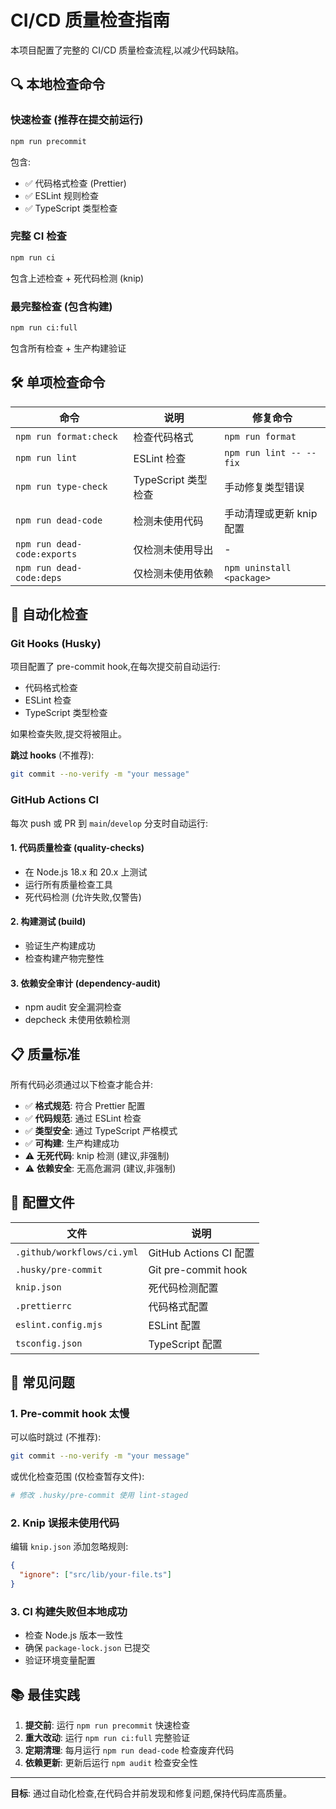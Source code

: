 # CI/CD 质量检查指南

本项目配置了完整的 CI/CD 质量检查流程,以减少代码缺陷。

## 🔍 本地检查命令

### 快速检查 (推荐在提交前运行)

```bash
npm run precommit
```

包含:

- ✅ 代码格式检查 (Prettier)
- ✅ ESLint 规则检查
- ✅ TypeScript 类型检查

### 完整 CI 检查

```bash
npm run ci
```

包含上述检查 + 死代码检测 (knip)

### 最完整检查 (包含构建)

```bash
npm run ci:full
```

包含所有检查 + 生产构建验证

## 🛠️ 单项检查命令

| 命令                        | 说明                | 修复命令                  |
| --------------------------- | ------------------- | ------------------------- |
| `npm run format:check`      | 检查代码格式        | `npm run format`          |
| `npm run lint`              | ESLint 检查         | `npm run lint -- --fix`   |
| `npm run type-check`        | TypeScript 类型检查 | 手动修复类型错误          |
| `npm run dead-code`         | 检测未使用代码      | 手动清理或更新 knip 配置  |
| `npm run dead-code:exports` | 仅检测未使用导出    | -                         |
| `npm run dead-code:deps`    | 仅检测未使用依赖    | `npm uninstall <package>` |

## 🤖 自动化检查

### Git Hooks (Husky)

项目配置了 pre-commit hook,在每次提交前自动运行:

- 代码格式检查
- ESLint 检查
- TypeScript 类型检查

如果检查失败,提交将被阻止。

**跳过 hooks** (不推荐):

```bash
git commit --no-verify -m "your message"
```

### GitHub Actions CI

每次 push 或 PR 到 `main`/`develop` 分支时自动运行:

#### 1. **代码质量检查** (quality-checks)

- 在 Node.js 18.x 和 20.x 上测试
- 运行所有质量检查工具
- 死代码检测 (允许失败,仅警告)

#### 2. **构建测试** (build)

- 验证生产构建成功
- 检查构建产物完整性

#### 3. **依赖安全审计** (dependency-audit)

- npm audit 安全漏洞检查
- depcheck 未使用依赖检测

## 📋 质量标准

所有代码必须通过以下检查才能合并:

- ✅ **格式规范**: 符合 Prettier 配置
- ✅ **代码规范**: 通过 ESLint 检查
- ✅ **类型安全**: 通过 TypeScript 严格模式
- ✅ **可构建**: 生产构建成功
- ⚠️ **无死代码**: knip 检测 (建议,非强制)
- ⚠️ **依赖安全**: 无高危漏洞 (建议,非强制)

## 🔧 配置文件

| 文件                       | 说明                   |
| -------------------------- | ---------------------- |
| `.github/workflows/ci.yml` | GitHub Actions CI 配置 |
| `.husky/pre-commit`        | Git pre-commit hook    |
| `knip.json`                | 死代码检测配置         |
| `.prettierrc`              | 代码格式配置           |
| `eslint.config.mjs`        | ESLint 配置            |
| `tsconfig.json`            | TypeScript 配置        |

## 🚨 常见问题

### 1. Pre-commit hook 太慢

可以临时跳过 (不推荐):

```bash
git commit --no-verify -m "your message"
```

或优化检查范围 (仅检查暂存文件):

```bash
# 修改 .husky/pre-commit 使用 lint-staged
```

### 2. Knip 误报未使用代码

编辑 `knip.json` 添加忽略规则:

```json
{
  "ignore": ["src/lib/your-file.ts"]
}
```

### 3. CI 构建失败但本地成功

- 检查 Node.js 版本一致性
- 确保 `package-lock.json` 已提交
- 验证环境变量配置

## 📚 最佳实践

1. **提交前**: 运行 `npm run precommit` 快速检查
2. **重大改动**: 运行 `npm run ci:full` 完整验证
3. **定期清理**: 每月运行 `npm run dead-code` 检查废弃代码
4. **依赖更新**: 更新后运行 `npm audit` 检查安全性

---

**目标**: 通过自动化检查,在代码合并前发现和修复问题,保持代码库高质量。
